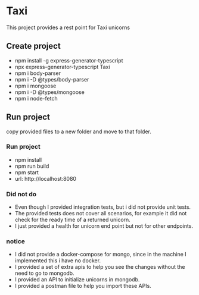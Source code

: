 # Taxi
This project provides a rest point for Taxi unicorns

## Create project
- npm install -g express-generator-typescript
- npx express-generator-typescript Taxi
- npm i body-parser
- npm i -D @types/body-parser
- npm i mongoose
- npm i -D @types/mongoose
- npm i node-fetch

## Run project
copy provided files to a new folder and move to that folder.

### Run project
- npm install
- npm run build
- npm start
- url: http://localhost:8080

### Did not do
- Even though I provided integration tests, but i did not provide unit tests.
- The provided tests does not cover all scenarios, for example it did not check for the ready time of a returned unicorn.
- I just provided a health for unicorn end point but not for other endpoints.

### notice
- I did not provide a docker-compose for mongo, since in the machine I implemented this i have no docker.
- I provided a set of extra apis to help you see the changes without the need to go to mongodb.
- I provided an API to initialize unicorns in mongodb.
- I provided a postman file to help you import these APIs.


